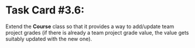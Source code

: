 # Task Card #3.6:

Extend the **Course** class so that it provides a way to add/update team project grades (if there is already a team project grade value, the value gets suitably updated with the new one).
